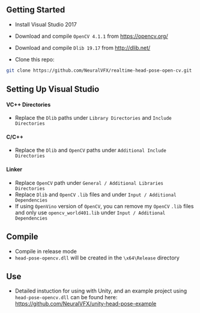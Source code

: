 
## Getting Started
- Install Visual Studio 2017
- Download and compile `OpenCV 4.1.1` from https://opencv.org/
- Download and compile `Dlib 19.17` from http://dlib.net/

- Clone this repo:

```bash
git clone https://github.com/NeuralVFX/realtime-head-pose-open-cv.git
```

## Setting Up Visual Studio

#### VC++ Directories
- Replace the `Dlib` paths under `Library Directories` and `Include Directories`
#### C/C++ 
- Replace the `Dlib` and `OpenCV` paths under `Additional Include Directories`
#### Linker
- Replace `OpenCV` path under `General / Additional Libraries Directories`
- Replace `Dlib` and `OpenCV` `.lib` files and under `Input / Additional Dependencies`
- If using `OpenVino` version of `OpenCV`, you can remove my `OpenCV` `.lib` files and only use `opencv_world401.lib` under `Input / Additional Dependencies`

## Compile
- Compile in release mode
- `head-pose-opencv.dll` will be created in the `\x64\Release` directory

## Use
- Detailed instuction for using with Unity, and an example project using `head-pose-opencv.dll` can be found here:  https://github.com/NeuralVFX/unity-head-pose-example


